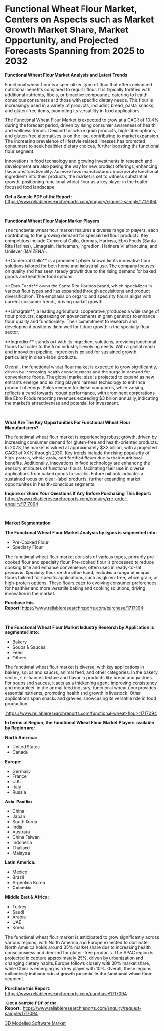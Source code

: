 <p><h1>Functional Wheat Flour Market, Centers on Aspects such as Market Growth Market Share, Market Opportunity, and Projected Forecasts Spanning from 2025 to 2032</h1></p><p><strong>Functional Wheat Flour Market Analysis and Latest Trends</strong></p>
<p><p>Functional wheat flour is a specialized type of flour that offers enhanced nutritional benefits compared to regular flour. It is typically fortified with additional nutrients, fibers, or bioactive compounds, catering to health-conscious consumers and those with specific dietary needs. This flour is increasingly used in a variety of products, including bread, pasta, snacks, and gluten-free items, promoting its versatility in food applications.</p><p>The Functional Wheat Flour Market is expected to grow at a CAGR of 10.4% during the forecast period, driven by rising consumer awareness of health and wellness trends. Demand for whole grain products, high-fiber options, and gluten-free alternatives is on the rise, contributing to market expansion. The increasing prevalence of lifestyle-related illnesses has prompted consumers to seek healthier dietary choices, further boosting the functional flour segment. </p><p>Innovations in food technology and growing investments in research and development are also paving the way for new product offerings, enhancing flavor and functionality. As more food manufacturers incorporate functional ingredients into their products, the market is set to witness substantial growth, positioning functional wheat flour as a key player in the health-focused food landscape.</p></p>
<p><strong>Get a Sample PDF of the Report:&nbsp;</strong> <a href="https://www.reliableresearchreports.com/enquiry/request-sample/1717094?utm_campaign=2960&utm_medium=2&utm_source=Github&utm_content=ia&utm_term=25032025&utm_id=functional-wheat-flour">https://www.reliableresearchreports.com/enquiry/request-sample/1717094</a></p>
<p>&nbsp;</p>
<p><strong>Functional Wheat Flour Major Market Players</strong></p>
<p><p>The functional wheat flour market features a diverse range of players, each contributing to the growing demand for specialized flour products. Key competitors include Comercial Gallo, Oromas, Harimsa, Ebro Foods (Santa Rita Harinas), Limagrain, Haricaman, Ingredion, Harinera Vilafranquina, and Unilever (MAIZENA).</p><p>**Comercial Gallo** is a prominent player known for its innovative flour solutions tailored for both home and industrial use. The company focuses on quality and has seen steady growth due to the rising demand for baked goods and healthier food options. </p><p>**Ebro Foods** owns the Santa Rita Harinas brand, which specializes in various flour types and has expanded through acquisitions and product diversification. The emphasis on organic and specialty flours aligns with current consumer trends, driving market growth.</p><p>**Limagrain**, a leading agricultural cooperative, produces a wide range of flour products, capitalizing on advancements in grain genetics to enhance flour quality and functionality. Their commitment to research and development positions them well for future growth in the specialty flour sector.</p><p>**Ingredion** stands out with its ingredient solutions, providing functional flours that cater to the food industry’s evolving needs. With a global reach and innovation pipeline, Ingredion is poised for sustained growth, particularly in clean-label products.</p><p>Overall, the functional wheat flour market is expected to grow significantly, driven by increasing health consciousness and the surge in demand for convenience foods. The global market size is projected to expand as new entrants emerge and existing players harness technology to enhance product offerings. Sales revenue for these companies, while varying, reflects a trend towards robust performance, with prominent corporations like Ebro Foods reporting revenues exceeding $3 billion annually, indicating the market's attractiveness and potential for investment.</p></p>
<p>&nbsp;</p>
<p><strong>What Are The Key Opportunities For Functional Wheat Flour Manufacturers?</strong></p>
<p><p>The functional wheat flour market is experiencing robust growth, driven by increasing consumer demand for gluten-free and health-oriented products. In 2023, the market is valued at approximately $XX billion, with a projected CAGR of XX% through 2030. Key trends include the rising popularity of high-protein, whole grain, and fortified flours due to their nutritional benefits. Additionally, innovations in food technology are enhancing the sensory attributes of functional flours, facilitating their use in diverse applications from baked goods to snacks. Future outlook indicates a sustained focus on clean-label products, further expanding market opportunities in health-conscious segments.</p></p>
<p><strong>Inquire or Share Your Questions If Any Before Purchasing This Report:</strong> <a href="https://www.reliableresearchreports.com/enquiry/pre-order-enquiry/1717094?utm_campaign=2960&utm_medium=2&utm_source=Github&utm_content=ia&utm_term=25032025&utm_id=functional-wheat-flour">https://www.reliableresearchreports.com/enquiry/pre-order-enquiry/1717094</a></p>
<p>&nbsp;</p>
<p><strong>Market Segmentation</strong></p>
<p><strong>The Functional Wheat Flour Market Analysis by types is segmented into:</strong></p>
<p><ul><li>Pre-Cooked Flour</li><li>Specialty Flour</li></ul></p>
<p><p>The functional wheat flour market consists of various types, primarily pre-cooked flour and specialty flour. Pre-cooked flour is processed to reduce cooking time and enhance convenience, often used in ready-to-eat products. Specialty flour, on the other hand, includes a range of unique flours tailored for specific applications, such as gluten-free, whole grain, or high-protein options. These flours cater to evolving consumer preferences for healthier and more versatile baking and cooking solutions, driving innovation in the market.</p></p>
<p><strong>Purchase this Report:&nbsp;</strong><a href="https://www.reliableresearchreports.com/purchase/1717094?utm_campaign=2960&utm_medium=2&utm_source=Github&utm_content=ia&utm_term=25032025&utm_id=functional-wheat-flour">https://www.reliableresearchreports.com/purchase/1717094</a></p>
<p>&nbsp;</p>
<p><strong>The Functional Wheat Flour Market Industry Research by Application is segmented into:</strong></p>
<p><ul><li>Bakery</li><li>Soups & Sauces</li><li>Feed</li><li>Others</li></ul></p>
<p><p>The functional wheat flour market is diverse, with key applications in bakery, soups and sauces, animal feed, and other categories. In the bakery sector, it enhances texture and flavor in products like bread and pastries. For soups and sauces, it acts as a thickening agent, improving consistency and mouthfeel. In the animal feed industry, functional wheat flour provides essential nutrients, promoting health and growth in livestock. Other applications span snacks and gravies, showcasing its versatile role in food production.</p></p>
<p><a href="https://www.reliableresearchreports.com/functional-wheat-flour-r1717094?utm_campaign=2960&utm_medium=2&utm_source=Github&utm_content=ia&utm_term=25032025&utm_id=functional-wheat-flour">&nbsp;https://www.reliableresearchreports.com/functional-wheat-flour-r1717094</a></p>
<p><strong>In terms of Region, the Functional Wheat Flour Market Players available by Region are:</strong></p>
<p>
    <p> <strong> North America: </strong>
        <ul>
            <li>United States</li>
            <li>Canada</li>
        </ul>
        </p> 
    <p> <strong> Europe: </strong>
        <ul>
            <li>Germany</li>
            <li>France</li>
            <li>U.K.</li>
            <li>Italy</li>
            <li>Russia</li>
        </ul>
        </p> 
    <p> <strong> Asia-Pacific: </strong>
        <ul>
            <li>China</li>
            <li>Japan</li>
            <li>South Korea</li>
            <li>India</li>
            <li>Australia</li>
            <li>China Taiwan</li>
            <li>Indonesia</li>
            <li>Thailand</li>
            <li>Malaysia</li>
        </ul>
        </p> 
    <p> <strong> Latin America: </strong>
        <ul>
            <li>Mexico</li>
            <li>Brazil</li>
            <li>Argentina Korea</li>
            <li>Colombia</li>
        </ul>
        </p> 
    <p> <strong> Middle East & Africa: </strong>
        <ul>
            <li>Turkey</li>
            <li>Saudi</li>
            <li>Arabia</li>
            <li>UAE</li>
            <li>Korea</li>
        </ul>
    </p>
    </p>
<p><p>The functional wheat flour market is anticipated to grow significantly across various regions, with North America and Europe expected to dominate. North America holds around 35% market share due to increasing health consciousness and demand for gluten-free products. The APAC region is projected to capture approximately 25%, driven by urbanization and changing dietary habits. Europe follows closely with 30% market share, while China is emerging as a key player with 10%. Overall, these regions collectively indicate robust growth potential in the functional wheat flour segment.</p></p>
<p><strong>Purchase this Report: </strong><a href="https://www.reliableresearchreports.com/purchase/1717094?utm_campaign=2960&utm_medium=2&utm_source=Github&utm_content=ia&utm_term=25032025&utm_id=functional-wheat-flour">https://www.reliableresearchreports.com/purchase/1717094</a></p>
<p>&nbsp;<strong>Get a Sample PDF of the Report:&nbsp;&nbsp;</strong><a href="https://www.reliableresearchreports.com/enquiry/request-sample/1717094?utm_campaign=2960&utm_medium=2&utm_source=Github&utm_content=ia&utm_term=25032025&utm_id=functional-wheat-flour">https://www.reliableresearchreports.com/enquiry/request-sample/1717094</a></p>
<p><strong></strong></p>
<p><p><a href="https://github.com/hunanuzmez/Market-Research-Report-List-1/blob/main/3d-modeling-software-market.md?utm_campaign=2960&utm_medium=2&utm_source=Github&utm_content=ia&utm_term=25032025&utm_id=functional-wheat-flour">3D Modeling Software Market</a></p></p>